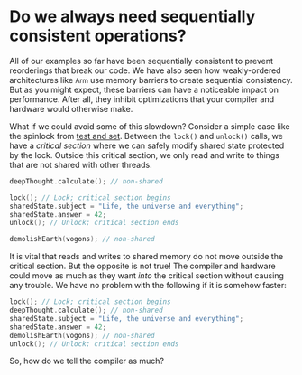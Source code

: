 # Do we always need sequentially consistent operations?

All of our examples so far have been sequentially consistent to prevent reorderings that break our code.
We have also seen how weakly-ordered architectures like <small>Arm</small> use memory barriers to create sequential consistency.
But as you might expect, these barriers can have a noticeable impact on performance.
After all, they inhibit optimizations that your compiler and hardware would otherwise make.

What if we could avoid some of this slowdown?
Consider a simple case like the spinlock from [test and set](./read-modify-write/test_and_set.html#test-and-set).
Between the `lock()` and `unlock()` calls, we have a *critical section* where we can safely modify shared state protected by the lock.
Outside this critical section, we only read and write to things that are not shared with other threads.
```cpp
deepThought.calculate(); // non-shared

lock(); // Lock; critical section begins
sharedState.subject = "Life, the universe and everything";
sharedState.answer = 42;
unlock(); // Unlock; critical section ends

demolishEarth(vogons); // non-shared
```
It is vital that reads and writes to shared memory do not move outside the critical section.
But the opposite is not true!
The compiler and hardware could move as much as they want *into* the critical section without causing any trouble.
We have no problem with the following if it is somehow faster:
```cpp
lock(); // Lock; critical section begins
deepThought.calculate(); // non-shared
sharedState.subject = "Life, the universe and everything";
sharedState.answer = 42;
demolishEarth(vogons); // non-shared
unlock(); // Unlock; critical section ends
```
So, how do we tell the compiler as much?
